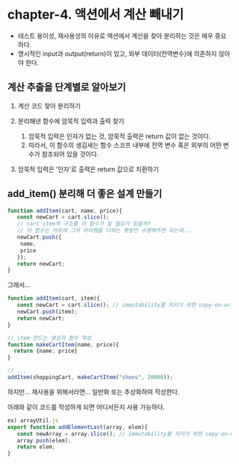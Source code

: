# chapter-4. 액션에서 계산 빼내기

- 테스트 용이성, 재사용성의 이유로 액션에서 계산을 찾아 분리하는 것은 매우 중요하다.
- 명시적인 input과 output(return)이 있고, 외부 데이터(전역변수)에 의존하지 않아야 한다.



## 계산 추출을 단계별로 알아보기

1. 계산 코드 찾아 분리하기
2. 분리해낸 함수에 암묵적 입력과 출력 찾기
   1. 암묵적 입력은 인자가 없는 것, 암묵적 출력은 return 값이 없는 것이다.
   2. 따라서, 이 함수의 생김새는 함수 스코프 내부에 전역 변수 혹은 외부의 어떤 변수가 참조되어 있을 것이다.

3. 암묵적 입력은 '인자'로 출력은 return 값으로 치환하기



## add_item() 분리해 더 좋은 설계 만들기

```javascript
function addItem(cart, name, price){
   const newCart = cart.slice();
   // cart item의 구조를 이 함수가 알 필요가 있을까?
   // 이 함수는 카트에 그저 아이템을 더하는 행동만 수행해주면 되는데...
   newCart.push({
   	name,
   	price
   });
   return newCart;
}
```

그래서...

```javascript
function addItem(cart, item){
   const newCart = cart.slice(); // immutability를 지키기 위한 copy-on-write 
   newCart.push(item);
   return newCart;
}

// item 만드는 생성자 함수 작성
function makeCartItem(name, price){
  return {name, price}
}

// ...
addItem(shoppingCart, makeCartItem("shoes", 20000));
```

하지만... 재사용을 위해서라면... 일반화 또는 추상화하여 작성한다.

아래와 같이 코드를 작성하게 되면 어디서든지 사용 가능하다.

```javascript
ex) arrayUtil.js
export function addElementLast(array, elem){
   const newArray = array.slice(); // immutability를 지키기 위한 copy-on-write 
   array.push(elem);
   return elem;
}



```

